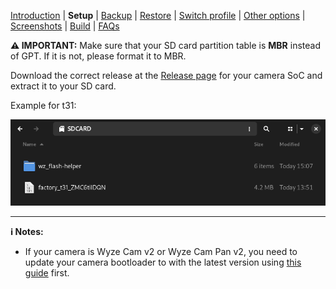 [Introduction](README.md) | **Setup** | [Backup](README_backup.md) | [Restore](README_restore.md) | [Switch profile](README_switch_profile.md) | [Other options](README_other_options.md) | [Screenshots](README_screenshots.md) | [Build](README_build.md) | [FAQs](README_FAQs.md)



**⚠️ IMPORTANT:** Make sure that your SD card partition table is **MBR** instead of GPT. If it is not, please format it to MBR.

Download the correct release at the [Release page](https://github.com/archandanime/wz_flash-helper/releases/latest) for your camera SoC and extract it to your SD card.

Example for t31:

![Alt text](https://raw.githubusercontent.com/archandanime/wz_flash-helper/main/images/setup_01.png)

-----
**ℹ️ Notes:**
- If your camera is Wyze Cam v2 or Wyze Cam Pan v2, you need to update your camera bootloader to with the latest version using [this guide](https://github.com/gtxaspec/wz_mini_hacks/wiki/Setup-&-Installation) first.
